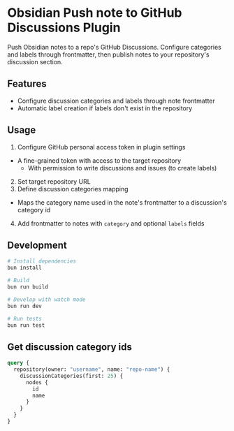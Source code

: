 # Obsidian Push note to GitHub Discussions Plugin

Push Obsidian notes to a repo's GitHub Discussions. Configure categories and labels through frontmatter, then publish notes to your repository's discussion section.

## Features

- Configure discussion categories and labels through note frontmatter
- Automatic label creation if labels don't exist in the repository

## Usage

1. Configure GitHub personal access token in plugin settings
  - A fine-grained token with access to the target repository
    - With permission to write discussions and issues (to create labels)
2. Set target repository URL
3. Define discussion categories mapping
  - Maps the category name used in the note's frontmatter to a discussion's category id
4. Add frontmatter to notes with `category` and optional `labels` fields

## Development

```bash
# Install dependencies
bun install

# Build
bun run build

# Develop with watch mode
bun run dev

# Run tests
bun run test
```

## Get discussion category ids

```graphql
query {
  repository(owner: "username", name: "repo-name") {
    discussionCategories(first: 25) {
      nodes {
        id
        name
      }
    }
  }
}
```
